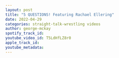 ```yaml
---
layout: post
title: "5 QUESTIONS! Featuring Rachael Ellering"
date: 2022-04-29
categories: straight-talk-wrestling videos
author: george-mckay
spotify_track_id: 
youtube_video_id: T5LdHfLZ8r0
apple_track_id: 
youtube_metadata: 
---
```

